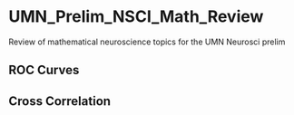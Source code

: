 # UMN_Prelim_NSCI_Math_Review
Review of mathematical neuroscience topics for the UMN Neurosci prelim

## ROC Curves


## Cross Correlation
